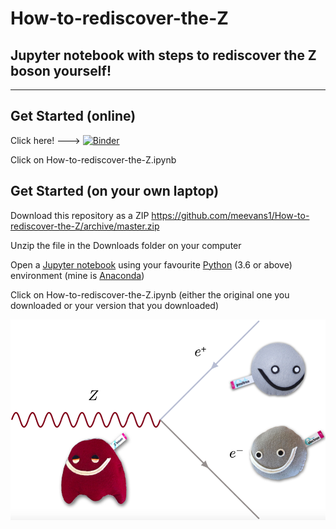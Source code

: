 # How-to-rediscover-the-Z
## Jupyter notebook with steps to rediscover the Z boson yourself!
------


## Get Started (online)
Click here! ---> [![Binder](https://mybinder.org/badge_logo.svg)](https://mybinder.org/v2/gh/meevans1/How-to-rediscover-the-Z/master)

Click on How-to-rediscover-the-Z.ipynb


## Get Started (on your own laptop)
Download this repository as a ZIP https://github.com/meevans1/How-to-rediscover-the-Z/archive/master.zip

Unzip the file in the Downloads folder on your computer

Open a [Jupyter notebook](https://jupyter.org) using your favourite [Python](https://www.python.org) (3.6 or above) environment (mine is [Anaconda](https://www.anaconda.com/distribution/))

Click on How-to-rediscover-the-Z.ipynb (either the original one you downloaded or your version that you downloaded)

![Z Feynman diagram](Zee_feynman.png)
